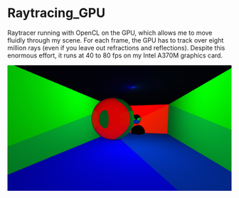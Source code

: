 # Raytracing_GPU
Raytracer running with OpenCL on the GPU, which allows me to move fluidly through my scene. 
For each frame, the GPU has to track over eight million rays (even if you leave out refractions and reflections). 
Despite this enormous effort, it runs at 40 to 80 fps on my Intel A370M graphics card.

<img src="doc/Raytracing.png" alt="Raytraing">
